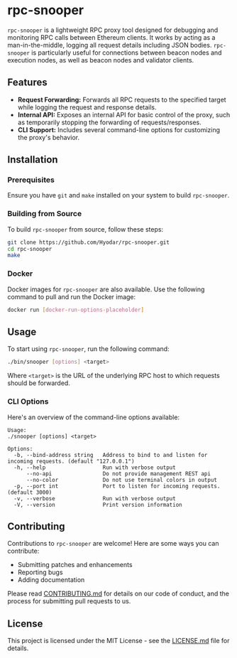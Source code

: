 # rpc-snooper

`rpc-snooper` is a lightweight RPC proxy tool designed for debugging and monitoring RPC calls between Ethereum clients. It works by acting as a man-in-the-middle, logging all request details including JSON bodies. `rpc-snooper` is particularly useful for connections between beacon nodes and execution nodes, as well as beacon nodes and validator clients.

## Features

- **Request Forwarding:** Forwards all RPC requests to the specified target while logging the request and response details.
- **Internal API:** Exposes an internal API for basic control of the proxy, such as temporarily stopping the forwarding of requests/responses.
- **CLI Support:** Includes several command-line options for customizing the proxy's behavior.

## Installation

### Prerequisites

Ensure you have `git` and `make` installed on your system to build `rpc-snooper`.

### Building from Source

To build `rpc-snooper` from source, follow these steps:

```bash
git clone https://github.com/Hyodar/rpc-snooper.git
cd rpc-snooper
make
```

### Docker

Docker images for `rpc-snooper` are also available. Use the following command to pull and run the Docker image:

```bash
docker run [docker-run-options-placeholder]
```

## Usage

To start using `rpc-snooper`, run the following command:

```bash
./bin/snooper [options] <target>
```

Where `<target>` is the URL of the underlying RPC host to which requests should be forwarded.

### CLI Options

Here's an overview of the command-line options available:

```
Usage:
./snooper [options] <target>

Options:
  -b, --bind-address string   Address to bind to and listen for incoming requests. (default "127.0.0.1")
  -h, --help                  Run with verbose output
      --no-api                Do not provide management REST api
      --no-color              Do not use terminal colors in output
  -p, --port int              Port to listen for incoming requests. (default 3000)
  -v, --verbose               Run with verbose output
  -V, --version               Print version information
```

## Contributing

Contributions to `rpc-snooper` are welcome! Here are some ways you can contribute:

- Submitting patches and enhancements
- Reporting bugs
- Adding documentation

Please read [CONTRIBUTING.md](CONTRIBUTING.md) for details on our code of conduct, and the process for submitting pull requests to us.

## License

This project is licensed under the MIT License - see the [LICENSE.md](LICENSE.md) file for details.